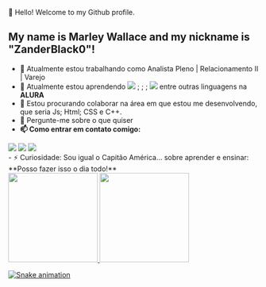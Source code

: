 👋 Hello! Welcome to my Github profile.
## My name is Marley Wallace and my nickname is "ZanderBlack0"!


- 🔭 Atualmente estou trabalhando como Analista Pleno | Relacionamento II | Varejo
- 🌱 Atualmente estou aprendendo <img loading="lazy" src="https://cdn.jsdelivr.net/gh/devicons/devicon@latest/icons/javascript/javascript-original.svg" />
; <link loading="lazy" rel="stylesheet" type='text/css' href="https://cdn.jsdelivr.net/gh/devicons/devicon@latest/devicon.min.css" />
; <link loading="lazy" rel="stylesheet" type='text/css' href="https://cdn.jsdelivr.net/gh/devicons/devicon@latest/devicon.min.css" />
; <img loading="lazy" src="https://cdn.jsdelivr.net/gh/devicons/devicon@latest/icons/html5/html5-original-wordmark.svg" />
 entre outras linguagens na **ALURA**
- 👯 Estou procurando colaborar na área em que estou me desenvolvendo, que seria Js; Html; CSS e C++.
- 💬 Pergunte-me sobre o que quiser 
- **📫 Como entrar em contato comigo:**
<div>
<a href= "https://instagram.com/seu-usuário-instagram-aqui" target="_blank"><img loading="lazy" src="https://img.shields.io/badge/-Instagram-%23E4405F?style=for-the-badge&logo=instagram&logoColor=white" target="_blank"></a>
<a href = "marleywallace18@gmail.com"><img loading="lazy" src="https://img.shields.io/badge/Gmail-D14836?style=for-the-badge&logo=gmail&logoColor=white" target="_blank"></a>
<a href= "linkedin.com/in/marley-wallace-15a0bb231" target="_blank"><img loading="lazy" src="https://img.shields.io/badge/-LinkedIn-%230077B5?style=for-the-badge&logo=linkedin&logoColor=white" target="_blank"></a>   
</div>
- ⚡ Curiosidade: Sou igual o Capitão América... sobre aprender e ensinar: **Posso fazer isso o dia todo!**

<div>
<a href="https://github.com/ZanderBlack0">
<img loading="lazy" height="180em" src="https://github-readme-stats.vercel.app/api/top-langs/?username=ZanderBlack0&layout=compact&langs_count=7&theme=dracula"/>
<img loading="lazy" height="180em" src="https://github-readme-stats.vercel.app/api?username=ZanderBlack0&show_icons=true&theme=dracula&include_all_commits=true&count_private=true"/>
</div>

![Snake animation](https://github.com/seu-usuário-aqui/ZanderBlack0/blob/output/github-contribution-grid-snake.svg)
